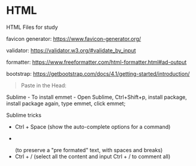 # HTML
HTML Files for study

favicon generator:
https://www.favicon-generator.org/

validator:
https://validator.w3.org/#validate_by_input

formatter:
https://www.freeformatter.com/html-formatter.html#ad-output

bootstrap:
https://getbootstrap.com/docs/4.1/getting-started/introduction/
> Paste in the Head: <link rel="stylesheet" href="https://stackpath.bootstrapcdn.com/bootstrap/4.1.1/css/bootstrap.min.css" integrity="sha384-WskhaSGFgHYWDcbwN70/dfYBj47jz9qbsMId/iRN3ewGhXQFZCSftd1LZCfmhktB" crossorigin="anonymous">

Sublime - To install emmet - Open Sublime, Ctrl+Shift+p, install package, install package again, type emmet, click emmet;

Sublime tricks
- Ctrl + Space (show the auto-complete options for a command)
- <pre> </pre> (to preserve a "pre formated" text, with spaces and breaks)
- Ctrl + / (select all the content and input Ctrl + / to comment all)
